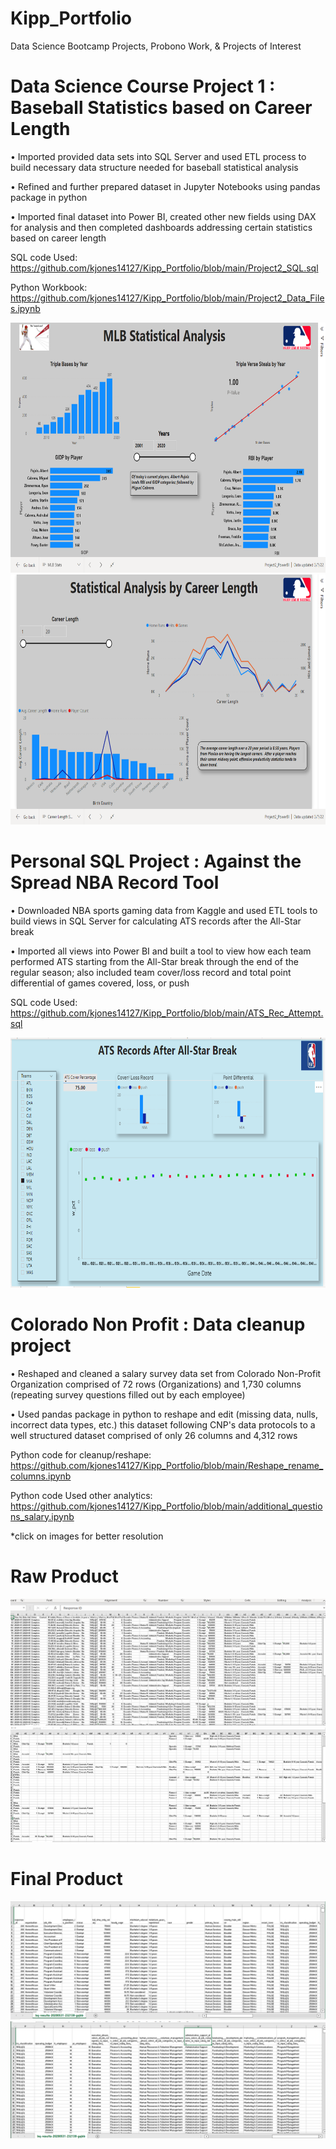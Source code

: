 # Kipp_Portfolio
Data Science Bootcamp Projects, Probono Work, & Projects of Interest 

# Data Science Course Project 1 : Baseball Statistics based on Career Length
•	Imported provided data sets into SQL Server and used ETL process to build necessary data structure needed for baseball statistical analysis  

•	Refined and further prepared dataset in Jupyter Notebooks using pandas package in python 

•	Imported final dataset into Power BI, created other new fields using DAX for analysis and then completed dashboards addressing certain statistics based on career length 

SQL code Used: https://github.com/kjones14127/Kipp_Portfolio/blob/main/Project2_SQL.sql

Python Workbook: https://github.com/kjones14127/Kipp_Portfolio/blob/main/Project2_Data_Files.ipynb

<img src="https://github.com/kjones14127/Kipp_Portfolio/blob/main/Images/Screenshot%20(7).png" width="700" height="400">
<img src="https://github.com/kjones14127/Kipp_Portfolio/blob/main/Images/Screenshot%20(8).png" width="700" height="400">


# Personal SQL Project : Against the Spread NBA Record Tool 
•	Downloaded NBA sports gaming data from Kaggle and used ETL tools to build views in SQL Server for calculating ATS records after the All-Star break

•	Imported all views into Power BI and built a tool to view how each team performed ATS starting from the All-Star break through the end of the regular season; also included team cover/loss record and total point differential of games covered, loss, or push 

SQL code Used: https://github.com/kjones14127/Kipp_Portfolio/blob/main/ATS_Rec_Attempt.sql

<img src="https://github.com/kjones14127/Kipp_Portfolio/blob/main/Images/Final_Dashboard.png" width="700" height="400">

# Colorado Non Profit : Data cleanup project
•	Reshaped and cleaned a salary survey data set from Colorado Non-Profit Organization comprised of 72 rows (Organizations) and 1,730 columns (repeating survey questions filled out by each employee) 

•	Used pandas package in python to reshape and edit (missing data, nulls, incorrect data types, etc.) this dataset following CNP's data protocols to a well structured dataset comprised of only 26 columns and 4,312 rows

Python code for cleanup/reshape: https://github.com/kjones14127/Kipp_Portfolio/blob/main/Reshape_rename_columns.ipynb

Python code Used other analytics: https://github.com/kjones14127/Kipp_Portfolio/blob/main/additional_questions_salary.ipynb

*click on images for better resolution
# Raw Product
![](https://github.com/kjones14127/Kipp_Portfolio/blob/main/Images/1.png)
![](https://github.com/kjones14127/Kipp_Portfolio/blob/main/Images/2.png)

# Final Product
![](https://github.com/kjones14127/Kipp_Portfolio/blob/main/Images/3.png)
![](https://github.com/kjones14127/Kipp_Portfolio/blob/main/Images/4.png)

